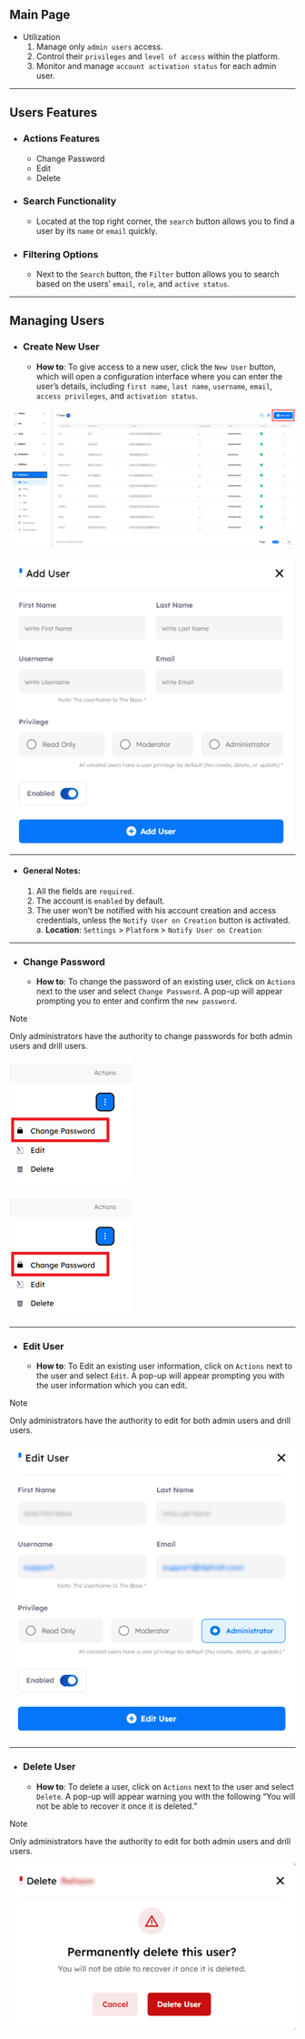 ## Main Page

- Utilization
    1. Manage only `admin users` access.
    2. Control their `privileges` and `level of access` within the platform.
    3. Monitor and manage `account activation status` for each admin user.
    
---

## Users Features

- ### Actions Features

    - Change Password
    - Edit
    - Delete

- ### Search Functionality

    - Located at the top right corner, the `search` button allows you to find a user by its `name` or `email` quickly.

- ### Filtering Options

    - Next to the `Search` button, the `Filter` button allows you to search based on the users’ `email`, `role`, and `active status`.

---

## Managing Users

- ### Create New User

    - **How to**: To give access to a new user, click the `New User` button, which will open a configuration interface where you can enter the user’s details, including `first name`, `last name`, `username`, `email`, `access privileges`, and `activation status`.

![Platform-Phish new user button!](../../assets/platform/users/new_user_button.png "Platform-Phish new user button")

![Platform-Phish new user configurations!](../../assets/platform/users/add_user_configuration.png "Platform-Phish new user configurations")

---

- #### General Notes:

    1. All the fields are `required`.
    2. The account is `enabled` by default.
    3. The user won’t be notified with his account creation and access credentials, unless the `Notify User on Creation` button is activated.
        a. **Location**: `Settings` > `Platform` > `Notify User on Creation`

---

- ### Change Password

    - **How to**: To change the password of an existing user, click on `Actions` next to the user and select `Change Password`. A pop-up will appear prompting you to enter and confirm the `new password`.

> [!NOTE]
> Only administrators have the authority to change passwords for both admin users and drill users.

![Platform-Phish user change password button!](../../assets/platform/users/change_password_button.png "Platform-Phish user change password button")


![Platform-Phish user change password requirements!](../../assets/platform/users/change_password_button.png "Platform-Phish user change password requirements")

---

- ### Edit User

    - **How to**: To Edit an existing user information, click on `Actions` next to the user and select `Edit`. A pop-up will appear prompting you with the user information which you can edit.

> [!NOTE]
> Only administrators have the authority to edit for both admin users and drill users.

![Platform-Phish user edit admin user!](../../assets/platform/users/edit_admin_user.png "Platform-Phish user edit admin user")

---

- ### Delete User

    - **How to**: To delete a user, click on `Actions` next to the user and select `Delete`. A pop-up will appear warning you with the following “You will not be able to recover it once it is deleted.”

> [!NOTE]
> Only administrators have the authority to edit for both admin users and drill users.

![Platform-Phish user delete user!](../../assets/platform/users/delete_user.png "Platform-Phish user delete user")
